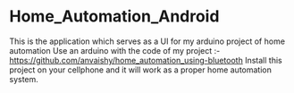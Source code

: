 # Home_Automation_Android
This is the application which serves as a UI for my arduino project of home automation 
Use an arduino with the code of my project :- https://github.com/anvaishy/home_automation_using-bluetooth
Install this project on your cellphone and it will work as a proper home automation system.

